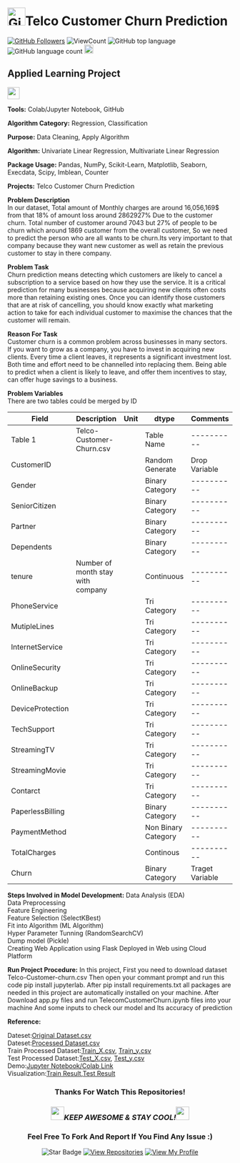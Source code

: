 # <a href="https://github.com/bdfd"><img height=40 src="https://cdn.jsdelivr.net/gh/bdfd/Personal_Image_Repo/4.Stamp/BDFD_Stamp.png" alt="GitHub Followers" /></a>Telco Customer Churn Prediction

<a href="https://github.com/bdfd"><img src="https://img.shields.io/github/followers/bdfd?label=Follow%20Me&logo=github" alt="GitHub Followers" /></a>
![ViewCount](https://views.whatilearened.today/views/github/bdfd/Section6.Project02-Tele_Customer_Churning_Prediction.svg?cache=remove)
![GitHub top language](https://img.shields.io/github/languages/top/bdfd/Section6.Project02-Tele_Customer_Churning_Prediction?style=flat)
![GitHub language count](https://img.shields.io/github/languages/count/bdfd/Section6.Project02-Tele_Customer_Churning_Prediction?style=flat)
<img height=20 src="https://cdn.jsdelivr.net/gh/bdfd/Personal_Image_Repo/7.Color-Icon/Status/On_Progress.svg" alt="bdfd" />

<!-- <img height=20 src="https://cdn.jsdelivr.net/gh/bdfd/Personal_Image_Repo/7.Color-Icon/Status/Finish.svg" alt="bdfd" /> -->

## Applied Learning Project

<img height="27" src="https://img.shields.io/badge/Prediction using Supervised ML -Level  Intermediate-blue.svg?&style=for-the-badge&logo=TheSparksFoundation&logoColor=red" />  
<!-- <img height="27" src="https://img.shields.io/badge/Prediction using Supervised ML -Level  Advanced-red.svg?&style=for-the-badge&logo=TheSparksFoundation&logoColor=red" /> -->

**Tools:** Colab/Jupyter Notebook, GitHub

**Algorithm Category:** Regression, Classification

**Purpose:** Data Cleaning, Apply Algorithm

**Algorithm:** Univariate Linear Regression, Multivariate Linear Regression

**Package Usage:** Pandas, NumPy, Scikit-Learn, Matplotlib, Seaborn, Execdata, Scipy, Imblean, Counter

**Projects:** Telco Customer Churn Prediction

**Problem Description**  
In our dataset, Total amount of Monthly charges are around 16,056,169$ from that 18% of amount loss around 2862927% Due to the customer churn.
Total number of customer around 7043 but 27% of people to be churn which around 1869 customer from the overall customer,
So we need to predict the person who are all wants to be churn.Its very important to that company because they want new customer as well as retain the previous customer to stay in there company.

**Problem Task**  
Churn prediction means detecting which customers are likely to cancel a subscription to a service based on how they use the service. It is a critical prediction for many businesses because acquiring new clients often costs more than retaining existing ones. Once you can identify those customers that are at risk of cancelling, you should know exactly what marketing action to take for each individual customer to maximise the chances that the customer will remain.

**Reason For Task**  
Customer churn is a common problem across businesses in many sectors. If you want to grow as a company, you have to invest in acquiring new clients. Every time a client leaves, it represents a significant investment lost. Both time and effort need to be channelled into replacing them. Being able to predict when a client is likely to leave, and offer them incentives to stay, can offer huge savings to a business.

**Problem Variables**  
There are two tables could be merged by ID

| Field            | Description                       | Unit | dtype               | Comments        |
| ---------------- | --------------------------------- | ---- | ------------------- | --------------- |
| Table 1          | Telco-Customer-Churn.csv          |      | Table Name          | ----------      |
| CustomerID       |                                   |      | Random Generate     | Drop Variable   |
| Gender           |                                   |      | Binary Category     | ----------      |
| SeniorCitizen    |                                   |      | Binary Category     | ----------      |
| Partner          |                                   |      | Binary Category     | ----------      |
| Dependents       |                                   |      | Binary Category     | ----------      |
| tenure           | Number of month stay with company |      | Continuous          | ----------      |
| PhoneService     |                                   |      | Tri Category        | ----------      |
| MutipleLines     |                                   |      | Tri Category        | ----------      |
| InternetService  |                                   |      | Tri Category        | ----------      |
| OnlineSecurity   |                                   |      | Tri Category        | ----------      |
| OnlineBackup     |                                   |      | Tri Category        | ----------      |
| DeviceProtection |                                   |      | Tri Category        | ----------      |
| TechSupport      |                                   |      | Tri Category        | ----------      |
| StreamingTV      |                                   |      | Tri Category        | ----------      |
| StreamingMovie   |                                   |      | Tri Category        | ----------      |
| Contarct         |                                   |      | Tri Category        | ----------      |
| PaperlessBilling |                                   |      | Binary Category     | ----------      |
| PaymentMethod    |                                   |      | Non Binary Category | ----------      |
| TotalCharges     |                                   |      | Continous           | ----------      |
| Churn            |                                   |      | Binary Category     | Traget Variable |

**Steps Involved in Model Development:**
Data Analysis (EDA)  
Data Preprocessing  
Feature Engineering  
Feature Selection (SelectKBest)  
Fit into Algorithm (ML Algorithm)  
Hyper Parameter Tunning (RandomSearchCV)  
Dump model (Pickle)  
Creating Web Application using Flask
Deployed in Web using Cloud Platform

**Run Project Procedure:**
In this project, First you need to download dataset Telco-Customer-churn.csv Then open your commant prompt and run this code pip install jupyterlab. After pip install requirements.txt all packages are needed in this project are automatically installed on your machine. After Download app.py files and run TelecomCustomerChurn.ipynb files into your machine And some inputs to check our model and Its accuracy of prediction

**Reference:**

<!-- Resource Reference:<a href="https://www.kaggle.com/datasets/blastchar/telco-customer-churn/"><Resource Name-Kaggle> Kaggle Problem Reference</a>   -->
<!-- Github Reference:<a href="https://github.com/satz2000/End-to-end-project---Customer-churn"><Resource Name-Github> Github Repository</a>   -->

Dateset:<a href="https://raw.githubusercontent.com/bdfd/Portfolio_Project_10-Salary_Prediction/main/dataset/Salary.csv">Original Dataset.csv</a>  
Dateset:<a href="https://raw.githubusercontent.com/bdfd/Portfolio_Project_10-Salary_Prediction/main/dataset/Salary.csv">Processed Dataset.csv</a>  
Train Processed Dataset:<a href="https://raw.githubusercontent.com/bdfd/Portfolio_Project_10-Salary_Prediction/main/display%20demo/train_x.csv">Train_X.csv</a>,
<a href="https://raw.githubusercontent.com/bdfd/Portfolio_Project_10-Salary_Prediction/main/display%20demo/train_y.csv">Train_y.csv</a>  
Test Processed Dataset:<a href="https://raw.githubusercontent.com/bdfd/Portfolio_Project_10-Salary_Prediction/main/display%20demo/test_x.csv">Test_X.csv</a>,
<a href="https://raw.githubusercontent.com/bdfd/Portfolio_Project_10-Salary_Prediction/main/display%20demo/test_y.csv">Test_y.csv</a>  
Demo:<a href="https://github.com/bdfd/Portfolio_Project_10-Salary_Prediction/blob/main/Salary_Prediction.ipynb">Jupyter Notebook/Colab Link</a>  
Visualization:<a href="https://github.com/bdfd/Section6.Project04_Customer_Segmentation/blob/main/display%20demo/Clustering_Bivariate.png">Train Result</a>,<a href="https://github.com/bdfd/Portfolio_Project_10-Salary_Prediction/blob/main/display%20demo/test%20result.png">Test Result</a>
<br>

<div align="center">

### Thanks For Watch This Repositories!

### <img src="https://media.giphy.com/media/WUlplcMpOCEmTGBtBW/giphy.gif" width="30"><i>KEEP AWESOME & STAY COOL!</i><img src="https://media.giphy.com/media/WUlplcMpOCEmTGBtBW/giphy.gif" width="30">

### Feel Free To Fork And Report If You Find Any Issue :)

![Star Badge](https://img.shields.io/static/v1?label=%F0%9F%8C%9F&message=If%20Useful&style=style=flat&color=BC4E99)
[![View Repositories](https://img.shields.io/badge/View-My_Repositories-blue?logo=GitHub)](https://github.com/bdfd?tab=repositories)
[![View My Profile](https://img.shields.io/badge/View-My_Profile-green?logo=GitHub)](https://github.com/bdfd)

</div>
